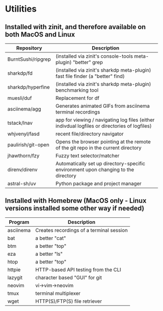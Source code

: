 # Utilities

## Installed with zinit, and therefore available on both MacOS and Linux

|Repository|Description|
|----------|-----------|
|BurntSushi/ripgrep|(installed via zinit's console-tools meta-plugin) "better" grep|
|sharkdp/fd|(installed via zinit's sharkdp meta-plugin) fast file finder (a "better" find)|
|sharkdp/hyperfine|(installed via zinit's sharkdp meta-plugin) benchmarking tool|
|muesli/duf|Replacement for df|
|asciinema/agg|Generates animated GIFs from asciinema terminal recordings|
|tstack/lnav|app for viewing / navigating log files (either indivdual logfiles or directories of logfiles)|
|whjvenyl/fasd|recent file/directory navigator|
|paulirish/git-open|Opens the browser pointing at the remote of the git repo in the current directory|
|jhawthorn/fzy|Fuzzy text selector/matcher|
|direnv/direnv|Automatically set up directory-specific environment upon changing to the directory|
|astral-sh/uv|Python package and project manager|

## Installed with Homebrew (MacOS only - Linux versions installed some other way if needed)

|Program|Description|
|-------|-----------|
|asciinema|Creates recordings of a terminal session|
|bat|a better "cat"|
|btm|a better "top"|
|eza|a better "ls"|
|htop|a better "top"|
|httpie|HTTP-based API testing from the CLI|
|lazygit|character based "GUI" for git|
|neovim|vi->vim->neovim|
|tmux|terminal multiplexer|
|wget|HTTP(S)/FTP(S) file retriever|